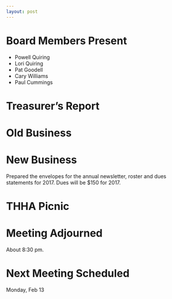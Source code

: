 ```yaml
---
layout: post
---
```

# Board Members Present
* Powell Quiring
* Lori Quiring
* Pat Goodell
* Cary Williams
* Paul Cummings

# Treasurer’s Report

# Old Business


# New Business

Prepared the envelopes for the annual newsletter, roster and dues statements for 2017.
Dues will be $150 for 2017.

# THHA Picnic

# Meeting Adjourned
About 8:30 pm.

# Next Meeting Scheduled
Monday, Feb 13
